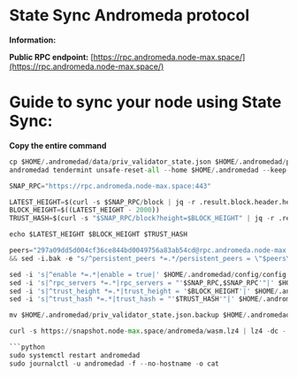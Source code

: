 # State Sync Andromeda protocol 
**Information:**

**Public RPC endpoint:**  [https://rpc.andromeda.node-max.space/](https://rpc.andromeda.node-max.space/)

# Guide to sync your node using State Sync:
**Copy the entire command**
```python
cp $HOME/.andromedad/data/priv_validator_state.json $HOME/.andromedad/priv_validator_state.json.backup
andromedad tendermint unsafe-reset-all --home $HOME/.andromedad --keep-addr-book

SNAP_RPC="https://rpc.andromeda.node-max.space:443"

LATEST_HEIGHT=$(curl -s $SNAP_RPC/block | jq -r .result.block.header.height)
BLOCK_HEIGHT=$((LATEST_HEIGHT - 2000))
TRUST_HASH=$(curl -s "$SNAP_RPC/block?height=$BLOCK_HEIGHT" | jq -r .result.block_id.hash)

echo $LATEST_HEIGHT $BLOCK_HEIGHT $TRUST_HASH

peers="297a09dd5d004cf36ce844bd0049756a83ab54cd@rpc.andromeda.node-max.space:26656" \
&& sed -i.bak -e "s/^persistent_peers *=.*/persistent_peers = \"$peers\"/" $HOME/.andromedad/config/config.toml 

sed -i 's|^enable *=.*|enable = true|' $HOME/.andromedad/config/config.toml
sed -i 's|^rpc_servers *=.*|rpc_servers = "'$SNAP_RPC,$SNAP_RPC'"|' $HOME/.andromedad/config/config.toml
sed -i 's|^trust_height *=.*|trust_height = '$BLOCK_HEIGHT'|' $HOME/.andromedad/config/config.toml
sed -i 's|^trust_hash *=.*|trust_hash = "'$TRUST_HASH'"|' $HOME/.andromedad/config/config.toml

mv $HOME/.andromedad/priv_validator_state.json.backup $HOME/.andromedad/data/priv_validator_state.json

curl -s https://snapshot.node-max.space/andromeda/wasm.lz4 | lz4 -dc - | tar -xf - -C $HOME/.andromedad

```python
sudo systemctl restart andromedad
sudo journalctl -u andromedad -f --no-hostname -o cat
```
